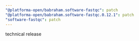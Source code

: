 ```yaml
---
"@platforma-open/babraham.software-fastqc": patch
"@platforma-open/babraham.software-fastqc.0.12.1": patch
"software-fastqc": patch
---
```


technical release

